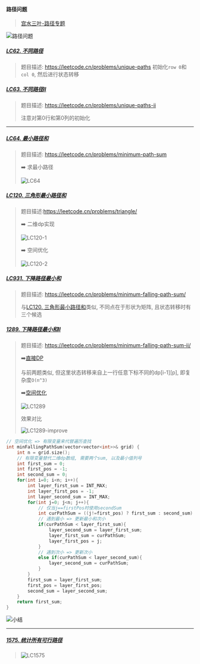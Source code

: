 #### 路径问题

> [宫水三叶-路径专题](https://mp.weixin.qq.com/s?__biz=MzU4NDE3MTEyMA==&mid=2247485037&idx=1&sn=d6d52c48600e655161e84f25d3402514&chksm=fd9cad72caeb2464e1d8adcd991ec178001472a6c6ddc02a1764bc74ea27a97f71fddbce9975&scene=178&cur_album_id=1773144264147812354#rd)

![路径问题](/appendix/LC62.png)


##### [LC62. 不同路径](/workspace/62.%E4%B8%8D%E5%90%8C%E8%B7%AF%E5%BE%84.cpp)
> 题目描述: https://leetcode.cn/problems/unique-paths
> 初始化`row 0`和`col 0`, 然后进行状态转移


##### [LC63. 不同路径Ⅱ](/workspace/63.%E4%B8%8D%E5%90%8C%E8%B7%AF%E5%BE%84-ii.cpp)
> 题目描述: https://leetcode.cn/problems/unique-paths-ii
> 
> 注意对第0行和第0列的初始化

---


##### [LC64. 最小路径和](/workspace/64.%E6%9C%80%E5%B0%8F%E8%B7%AF%E5%BE%84%E5%92%8C.cpp)
> 题目描述: https://leetcode.cn/problems/minimum-path-sum
> 
> ➡️ 求最小路径
> 
> ![LC64](/appendix/LC64.png)


##### [LC120. 三角形最小路径和](/workspace/120.%E4%B8%89%E8%A7%92%E5%BD%A2%E6%9C%80%E5%B0%8F%E8%B7%AF%E5%BE%84%E5%92%8C.cpp)
> 题目描述:https://leetcode.cn/problems/triangle/
> 
> ➡️ 二维dp实现
> 
> ![LC120-1](/appendix/LC120-1.png)
> 
> ➡️ 空间优化
> 
> ![LC120-2](/appendix/LC120-2.png)


##### [LC931. 下降路径最小和](/workspace/931.%E4%B8%8B%E9%99%8D%E8%B7%AF%E5%BE%84%E6%9C%80%E5%B0%8F%E5%92%8C.cpp)
> 题目描述: https://leetcode.cn/problems/minimum-falling-path-sum/
> 
> 与[LC120. 三角形最小路径和](/workspace/120.%E4%B8%89%E8%A7%92%E5%BD%A2%E6%9C%80%E5%B0%8F%E8%B7%AF%E5%BE%84%E5%92%8C.cpp)类似, 不同点在于形状为矩阵, 且状态转移时有三个候选


##### [1289. 下降路径最小和Ⅱ](/workspace/1289.%E4%B8%8B%E9%99%8D%E8%B7%AF%E5%BE%84%E6%9C%80%E5%B0%8F%E5%92%8C-ii.cpp)
> 题目描述: https://leetcode.cn/problems/minimum-falling-path-sum-ii/
> 
> ➡️[直接DP]((/workspace/1289.%E4%B8%8B%E9%99%8D%E8%B7%AF%E5%BE%84%E6%9C%80%E5%B0%8F%E5%92%8C-ii.cpp))
> 
> 与前两题类似, 但这里状态转移来自上一行任意下标不同的dp[i-1][p], 即复杂度`O(n^3)`
> 
> ➡️[空间优化](/workspace/1289.下降路径最小和-ii-improve.cpp)
> 
> ![LC1289](/appendix/LC1289.png)
> 
> 效果对比
> 
> ![LC1289-improve](/appendix/LC1289-2.png)

```CPP
// 空间优化 => 有限变量来代替遍历查找
int minFallingPathSum(vector<vector<int>>& grid) {
    int n = grid.size();
    // 有限变量替代二维dp数组, 需要两个sum, 以及最小值列号
    int first_sum = 0;
    int first_pos = -1;
    int second_sum = 0;
    for(int i=0; i<n; i++){
        int layer_first_sum = INT_MAX;
        int layer_first_pos = -1;
        int layer_second_sum = INT_MAX;
        for(int j=0; j<n; j++){
            // 仅当j==firstPos时使用secondSum
            int curPathSum = ((j!=first_pos) ? first_sum : second_sum) + grid[i][j];
            // 遇到最小 => 更新最小和次小
            if(curPathSum < layer_first_sum){
                layer_second_sum = layer_first_sum;
                layer_first_sum = curPathSum;
                layer_first_pos = j;
            }
            // 遇到次小 => 更新次小
            else if(curPathSum < layer_second_sum){
                layer_second_sum = curPathSum;
            }
        }
        first_sum = layer_first_sum;
        first_pos = layer_first_pos;
        second_sum = layer_second_sum;
    }
    return first_sum;
}
```

![小结](/appendix/路径问题.png)

---


##### [1575. 统计所有可行路径](/workspace/1575.%E7%BB%9F%E8%AE%A1%E6%89%80%E6%9C%89%E5%8F%AF%E8%A1%8C%E8%B7%AF%E5%BE%84.cpp)

> ![LC1575](/appendix/LC1575.png)